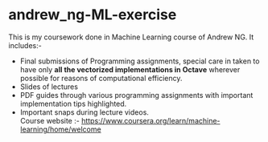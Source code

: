 # andrew_ng-ML-exercise
This is my coursework done in Machine Learning course of Andrew NG. It includes:-
- Final submissions of Programming assignments, special care in taken to have only **all the vectorized implementations in Octave** wherever possible for reasons of computational efficiency.
- Slides of lectures
- PDF guides through various programming assignments with important implementation tips highlighted.
- Important snaps during lecture videos.
<br>Course website :- https://www.coursera.org/learn/machine-learning/home/welcome
